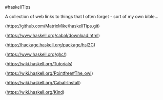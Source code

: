 #haskellTips

A collection of web links to things that I often forget - sort of my own bible...

(https://github.com/MatrixMike/haskellTips.git)

(https://www.haskell.org/cabal/download.html)

(https://hackage.haskell.org/package/hsI2C)

(https://www.haskell.org/ghc/)

(https://wiki.haskell.org/Tutorials)

(https://wiki.haskell.org/Pointfree#The_owl)

(https://wiki.haskell.org/Cabal-Install)

(https://wiki.haskell.org/Kind)


